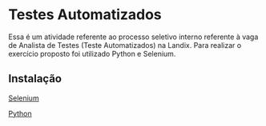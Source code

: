 # Testes Automatizados

Essa é um atividade referente ao processo seletivo interno referente à vaga de Analista de Testes (Teste Automatizados) na Landix. Para realizar o exercício proposto foi utilizado Python e Selenium.

## Instalação 

[Selenium](https://selenium-python.readthedocs.io/)

[Python](https://docs.python.org/3/)
